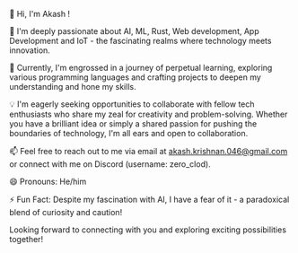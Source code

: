 👋 Hi, I'm Akash !

👀 I'm deeply passionate about AI, ML, Rust, Web development, App Development and IoT - the fascinating realms where technology meets innovation.

🌱 Currently, I'm engrossed in a journey of perpetual learning, exploring various programming languages and crafting projects to deepen my understanding and hone my skills.

💡 I'm eagerly seeking opportunities to collaborate with fellow tech enthusiasts who share my zeal for creativity and problem-solving. Whether you have a brilliant idea or simply a shared passion for pushing the boundaries of technology, I'm all ears and open to collaboration.

📫 Feel free to reach out to me via email at akash.krishnan.046@gmail.com or connect with me on Discord (username: zero_clod).

😄 Pronouns: He/him

⚡ Fun Fact: Despite my fascination with AI, I have a fear of it - a paradoxical blend of curiosity and caution!

Looking forward to connecting with you and exploring exciting possibilities together!

<!---
iesxz-c/iesxz-c is a ✨ special ✨ repository because its `README.md` (this file) appears on your GitHub profile.
You can click the Preview link to take a look at your changes.
--->
